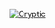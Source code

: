 [![Cryptic](https://top.gg/api/widget/612134650114080818.svg)](https://top.gg/bot/612134650114080818)
